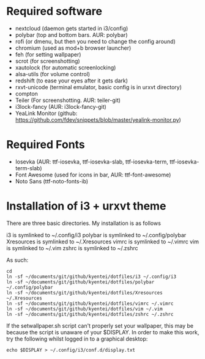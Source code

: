 # Required software
* nextcloud (daemon gets started in i3/config)
* polybar (top and bottom bars. AUR: polybar)
* rofi (or dmenu, but then you need to change the config around)
* chromium (used as mod+b browser launcher)
* feh (for setting wallpaper)
* scrot (for screenshotting)
* xautolock (for automatic screenlocking)
* alsa-utils (for volume control)
* redshift (to ease your eyes after it gets dark)
* rxvt-unicode (terminal emulator, basic config is in urxvt directory)
* compton
* Teiler (For screenshotting. AUR: teiler-git)
* i3lock-fancy (AUR: i3lock-fancy-git)
* YeaLink Monitor (github: https://github.com/fdev/snippets/blob/master/yealink-monitor.py)

# Required Fonts
* Iosevka (AUR: ttf-iosevka, ttf-iosevka-slab, ttf-iosevka-term, ttf-iosevka-term-slab)
* Font Awesome (used for icons in bar, AUR: ttf-font-awesome)
* Noto Sans (ttf-noto-fonts-ib)

# Installation of i3 + urxvt theme
There are three basic directories. My installation is as follows


i3 is symlinked to ~/.config/i3
polybar is symlinked to ~/.config/polybar
Xresources is symlinked to ~/.Xresources
vimrc is symlinked to ~/.vimrc
vim is symlinked to ~/.vim
zshrc is symlinked to ~/.zshrc

As such:
```
cd
ln -sf ~/documents/git/github/kyentei/dotfiles/i3 ~/.config/i3
ln -sf ~/documents/git/github/kyentei/dotfiles/polybar ~/.config/polybar
ln -sf ~/documents/git/github/kyentei/dotfiles/Xresources ~/.Xresources
ln -sf ~/documents/git/github/kyentei/dotfiles/vimrc ~/.vimrc
ln -sf ~/documents/git/github/kyentei/dotfiles/vim ~/.vim
ln -sf ~/documents/git/github/kyentei/dotfiles/zshrc ~/.zshrc
```

If the setwallpaper.sh script can't properly set your wallpaper, this may be because the script is unaware of your $DISPLAY.
In order to make this work, try the following whilst logged in to a graphical desktop:
```
echo $DISPLAY > ~/.config/i3/conf.d/display.txt
```
